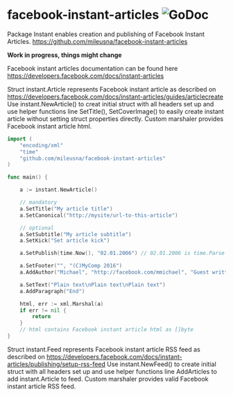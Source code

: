 # facebook-instant-articles ![GoDoc](https://godoc.org/github.com/mileusna/facebook-instant-articles?status.png)

Package Instant enables creation and publishing of Facebook Instant Articles.
https://github.com/mileusna/facebook-instant-articles

**Work in progress, things might change**

Facebook instant articles documentation can be found here
https://developers.facebook.com/docs/instant-articles

Struct instant.Article represents Facebook instant article as described on
https://developers.facebook.com/docs/instant-articles/guides/articlecreate
Use instant.NewArticle() to creat initial struct with all headers set up and
use helper functions line SetTitle(), SetCoverImage() to easily
create instant article without setting struct properties directly. Custom
marshaler provides Facebook instant article html.

```Go
import (
	"encoding/xml"
	"time"
	"github.com/mileusna/facebook-instant-articles"
)

func main() {

	a := instant.NewArticle()

	// mandatory
	a.SetTitle("My article title")
	a.SetCanonical("http://mysite/url-to-this-article")

	// optional
	a.SetSubtitle("My article subtitle")
	a.SetKick("Set article kick")

	a.SetPublish(time.Now(), "02.01.2006") // 02.01.2006 is time.Parse format

	a.SetFooter("", "(C)MyComp 2016")
	a.AddAuthor("Michael", "http://facebook.com/mmichael", "Guest writter")

	a.SetText("Plain text\nPlain text\nPlain text")
	a.AddParagraph("End")

	html, err := xml.Marshal(a)
	if err != nil {
		return
	}
    // html contains Facebook instant article html as []byte
}
```

Struct instant.Feed represents Facebook instant article RSS feed as described on
https://developers.facebook.com/docs/instant-articles/publishing/setup-rss-feed
Use instant.NewFeed() to create initial struct with all headers set up and
use helper functions line AddArticles to add instant.Article to feed. Custom
marshaler provides valid Facebook instant article RSS feed.
